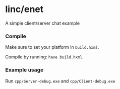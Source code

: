 # linc/enet
A simple client/server chat example

### Compile

Make sure to set your platform in `build.hxml`.

Compile by running: `haxe build.hxml`.

### Example usage

Run `cpp/Server-debug.exe` and `cpp/Client-debug.exe`
